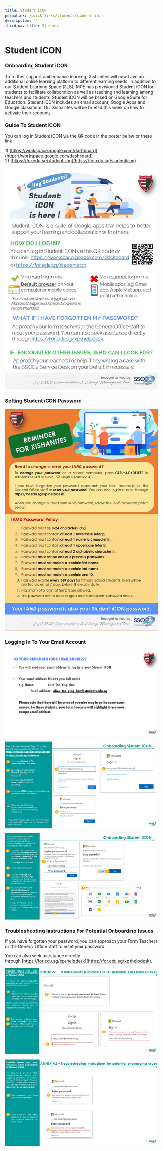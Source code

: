 ```yaml
---
title: Student iCON
permalink: /quick-links/students/student-icon
description: ""
third_nav_title: Students
---
```

# **Student iCON**

### Onboarding Student iCON

To further support and enhance learning, Xishanites will now have an additional online learning platform to different learning needs. In addition to our Student Learning Space (SLS), MOE has provisioned Student iCON for students to facilitate collaboration as well as teaching and learning among teachers and students. Student iCON will be based on Google Suite for Education. Student iCON includes an email account, Google Apps and Google classroom. Our Xishanites will be briefed this week on how to activate their accounts.

### Guide To Student iCON

You can log in Student iCON via the QR code in the poster below or these link :

1) [https://workspace.google.com/dashboard](https://workspace.google.com/dashboard)    
2) [https://for.edu.sg/studenticon](https://for.edu.sg/studenticon)

![](/images/Slide2%20(1).jpg)

### Setting Student iCON Password

![](/images/Slide3%20(2).jpg)

### Logging In To Your Email Account

![](/images/Slide3%20(1).jpg)

![](/images/Slide4(1).jpg)

![](/images/Slide5%20(1).jpg)

### Troubleshooting Instructions For Potential Onboarding Issues

If you have forgotten your password, you can approach your Form Teachers or the General Office staff to reset your password.

You can also seek assistance directly through [https://for.edu.sg/xpshelpdesk](https://for.edu.sg/xpshelpdesk).

![](/images/Slide8%20(1).jpg)

![](/images/Slide9.jpg)